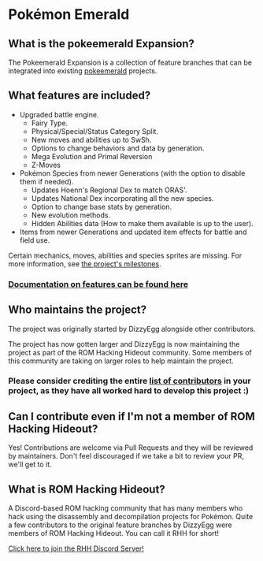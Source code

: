 # Pokémon Emerald

## What is the pokeemerald Expansion?

The Pokeemerald Expansion is a collection of feature branches that can be integrated into existing [pokeemerald](https://github.com/pret/pokeemerald) projects.

## What features are included?
- Upgraded battle engine.
    - Fairy Type.
    - Physical/Special/Status Category Split.
    - New moves and abilities up to SwSh.
    - Options to change behaviors and data by generation.
    - Mega Evolution and Primal Reversion
    - Z-Moves
- Pokémon Species from newer Generations (with the option to disable them if needed).
    - Updates Hoenn's Regional Dex to match ORAS'.
    - Updates National Dex incorporating all the new species.
    - Option to change base stats by generation.
    - New evolution methods.
    - Hidden Abilities data (How to make them available is up to the user).
- Items from newer Generations and updated item effects for battle and field use.

Certain mechanics, moves, abilities and species sprites are missing. For more information, see [the project's milestones](https://github.com/rh-hideout/pokeemerald-expansion/milestones).

### [Documentation on features can be found here](https://github.com/rh-hideout/pokeemerald-expansion/wiki)

## Who maintains the project?

The project was originally started by DizzyEgg alongside other contributors.

The project has now gotten larger and DizzyEgg is now maintaining the project as part of the ROM Hacking Hideout community. Some members of this community are taking on larger roles to help maintain the project.

### Please consider crediting the entire [list of contributors](https://github.com/rh-hideout/pokeemerald-expansion/wiki/Credits) in your project, as they have all worked hard to develop this project :)

## Can I contribute even if I'm not a member of ROM Hacking Hideout?

Yes! Contributions are welcome via Pull Requests and they will be reviewed by maintainers. Don't feel discouraged if we take a bit to review your PR, we'll get to it.

## What is ROM Hacking Hideout?

A Discord-based ROM hacking community that has many members who hack using the disassembly and decompilation projects for Pokémon. Quite a few contributors to the original feature branches by DizzyEgg were members of ROM Hacking Hideout. You can call it RHH for short!

[Click here to join the RHH Discord Server!](https://discord.gg/6CzjAG6GZk)
